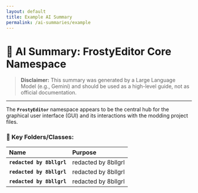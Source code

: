 ```yaml
---
layout: default
title: Example AI Summary
permalink: /ai-summaries/example
---
```


# 🤖 AI Summary: FrostyEditor Core Namespace

> **Disclaimer:** This summary was generated by a Large Language Model (e.g., Gemini) and should be used as a high-level guide, not as official documentation.

---

The **`FrostyEditor`** namespace appears to be the central hub for the graphical user interface (GUI) and its interactions with the modding project files.

### 📂 Key Folders/Classes:

| Name | Purpose |
| :--- | :--- |
| **`redacted by 8bllgrl`** | redacted by 8bllgrl |
| **`redacted by 8bllgrl`** | redacted  by 8bllgrl |
| **`redacted by 8bllgrl`** | redacted by 8bllgrl |
